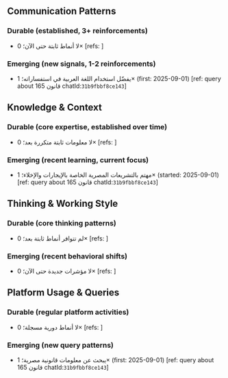## Communication Patterns
### Durable (established, 3+ reinforcements)
- لا أنماط ثابتة حتى الآن؛ 0× [refs: ]

### Emerging (new signals, 1-2 reinforcements)
- يفضّل استخدام اللغة العربية في استفساراته؛ 1× (first: 2025-09-01) [ref: query about قانون 165 chatId:`31b9fbbf8ce143`]

## Knowledge & Context
### Durable (core expertise, established over time)
- لا معلومات ثابتة متكررة بعد؛ 0× [refs: ]

### Emerging (recent learning, current focus)
- مهتم بالتشريعات المصرية الخاصة بالإيجارات والإخلاء؛ 1× (started: 2025-09-01) [ref: query about قانون 165 chatId:`31b9fbbf8ce143`]

## Thinking & Working Style
### Durable (core thinking patterns)
- لم تتوافر أنماط ثابتة بعد؛ 0× [refs: ]

### Emerging (recent behavioral shifts)
- لا مؤشرات جديدة حتى الآن؛ 0× [refs: ]

## Platform Usage & Queries
### Durable (regular platform activities)
- لا أنماط دورية مسجلة؛ 0× [refs: ]

### Emerging (new query patterns)
- يبحث عن معلومات قانونية مصرية؛ 1× (first: 2025-09-01) [ref: query about قانون 165 chatId:`31b9fbbf8ce143`]